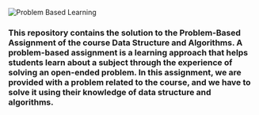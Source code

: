 ![Problem Based Learning](https://github.com/kaziadilmemon/DSA-PBL/assets/96164867/4116607b-1af6-4cd3-a5fa-fdda28ab51b5)
###  This repository contains the solution to the Problem-Based Assignment of the course Data Structure and Algorithms. A problem-based assignment is a learning approach that helps students learn about a subject through the experience of solving an open-ended problem. In this assignment, we are provided with a problem related to the course, and we have to solve it using their knowledge of data structure and algorithms.
